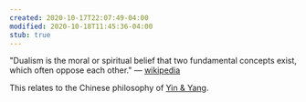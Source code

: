```yaml
---
created: 2020-10-17T22:07:49-04:00
modified: 2020-10-18T11:45:36-04:00
stub: true
---
```

"Dualism is the moral or spiritual belief that two fundamental concepts exist, which often oppose each other."
— [wikipedia](https://en.wikipedia.org/wiki/Dualism_in_cosmology)

This relates to the Chinese philosophy of [Yin & Yang](https://en.wikipedia.org/wiki/Yin_and_yang).